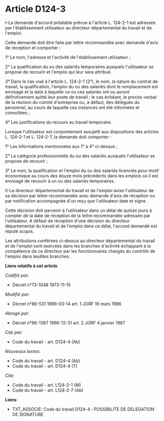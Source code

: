 # Article D124-3

I-La demande d'accord préalable prévue à l'article L. 124-2-1 est adressée par l'établissement utilisateur au directeur
départemental du travail et de l'emploi. 

Cette demande doit être faite par lettre recommandée avec demande d'avis de réception     et comporter : 

1° Le nom, l'adresse et l'activité de l'établissement utilisateur ; 

2° La qualification du ou des salariés temporaires auxquels l'utilisateur se propose de recourir et l'emploi qui leur sera
attribué. 

3° Dans le cas visé à l'article L. 124-2-1 (2°), le nom, la nature du contrat de travail, la qualification, l'emploi du ou
des salariés dont le remplacement est envisagé et la date à laquelle ce ou ces salariés ont ou auront définitivement quitté
leur poste de travail ; le cas échéant, le procès-verbal de la réunion du comité d'entreprise ou, à défaut, des délégués du
personnel, au cours de laquelle ces instances ont été informées et consultées ; 

4° Les justifications du recours au travail temporaire. 

Lorsque l'utilisateur est conjointement assujetti aux dispositions des articles L. 124-2-1 et L. 124-2-7, la demande doit
comporter : 

1° Les informations mentionnées aux 1° à 4° ci-dessus ; 

2° La catégorie professionnelle du ou des salariés auxquels l'utilisateur se propose de recourir ; 

3° Le nom, la qualification et l'emploi du ou des salariés licenciés pour motif économique au cours des douze mois précédents
dans les emplois où il est envisagé de recourir à un ou des salariés temporaires. 

II-Le directeur départemental du travail et de l'emploi avise l'utilisateur de sa décision par lettre recommandée avec
demande d'avis de réception ou par notification accompagnée d'un reçu que l'utilisateur date et signe. 

Cette décision doit parvenir à l'utilisateur dans un délai de quinze jours à compter de la date de réception de la lettre
recommandée adressée par l'utilisateur. A défaut de réception d'une décision du directeur départemental du travail et de
l'emploi dans ce délai, l'accord demandé est réputé acquis. 

Les attributions conférées ci-dessus au directeur départemental du travail et de l'emploi sont exercées dans les branches
d'activité échappant à la compétence de ce directeur par les fonctionnaires chargés du contrôle de l'emploi dans lesdites
branches.

**Liens relatifs à cet article**

_Codifié par_:

  - Décret n°73-1048 1973-11-15

_Modifié par_:

  - Décret n°86-531 1986-03-14 art. 1 JORF 16 mars 1986

_Abrogé par_:

  - Décret n°86-1387 1986-12-31 art. 2 JORF 4 janvier 1987

_Cité par_:

  - Code du travail - art. D124-4 (Ab)

_Nouveaux textes_:

  - Code du travail - art. D124-4 (Ab)
  - Code du travail - art. D124-4 (T)

_Cite_:

  - Code du travail - art. L124-2-1 (M)
  - Code du travail - art. L124-2-7 (Ab)

**Liens**:

  - TXT_ASSOCIE: Code du travail D124-4 : POSSIBILITE DE DELEGATION DE SIGNATURE
